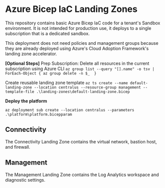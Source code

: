 # Azure Bicep IaC Landing Zones

This repository contains basic Azure Bicep IaC code for a tenant's Sandbox environment. It is not intended for production use, it deploys to a single subscription that is a dedicated sandbox. 

This deployment does not need policies and management groups because they are already deployed using Azure's Cloud Adoption Framework's landing zone accelerator.

**[Optional Steps]**
Prep Subscription: Delete all resources in the current subscription using Azure CLI
`az group list --query "[].name" -o tsv | ForEach-Object { az group delete -n $_  }`

Create reusable landing zone template 
`az ts create --name default-landing-zone --location centralus --resource-group management --template-file .\landing-zones\default-landing-zone.bicep`

**Deploy the platform**

`az deployment sub create --location centralus --parameters .\platform\platform.bicepparam`




## Connectivity

The Connectivity Landing Zone contains the virtual network, bastion host, and firewall.

## Management

The Management Landing Zone contains the Log Analytics workspace and diagnostic settings.
